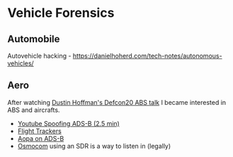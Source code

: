 # Vehicle Forensics

## Automobile

Autovehicle hacking - https://danielhoherd.com/tech-notes/autonomous-vehicles/

## Aero

After watching [Dustin Hoffman's Defcon20 ABS talk](https://www.youtube.com/watch?v=JZmkOJ9y-xA) I became interested in ABS and aircrafts.

- [Youtube Spoofing ADS-B (2.5 min)](https://www.youtube.com/watch?v=NSLqRXyxiBo)
- [Flight Trackers](https://planefinder.net/)
- [Aopa on ADS-B](https://www.aopa.org/news-and-media/all-news/2020/january/pilot/ads-b-in-2020)
- [Osmocom](https://osmocom.org/projects/gr-osmosdr/wiki) using an SDR is a way to listen in (legally)
